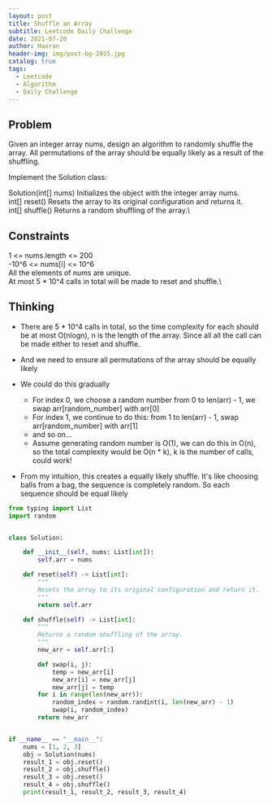 ```yaml
---
layout: post
title: Shuffle an Array
subtitle: Leetcode Daily Challenge
date: 2021-07-20
author: Haoran
header-img: img/post-bg-2015.jpg
catalog: true
tags: 
  - Leetcode
  - Algorithm
  - Daily Challenge
---
```



## Problem
Given an integer array nums, design an algorithm to randomly shuffle the array. All permutations of the array should be equally likely as a result of the shuffling.

Implement the Solution class:

Solution(int[] nums) Initializes the object with the integer array nums.\
int[] reset() Resets the array to its original configuration and returns it.\
int[] shuffle() Returns a random shuffling of the array.\

## Constraints
1 <= nums.length <= 200\
-10^6 <= nums[i] <= 10^6\
All the elements of nums are unique.\
At most 5 * 10^4 calls in total will be made to reset and shuffle.\

## Thinking
* There are 5 * 10^4 calls in total, so the time complexity for each should be at most O(nlogn), n is the length of the array. Since all
  all the call can be made either to reset and shuffle.

* And we need to ensure all permutations of the array should be equally likely  

* We could do this gradually
    * For index 0, we choose a random number from 0 to len(arr) - 1, we swap arr[random_number] with arr[0]
    * For index 1, we continue to do this: from 1 to len(arr) - 1, swap arr[random_number] with arr[1]
    * and so on...
    * Assume generating random number is O(1), we can do this in O(n), so the total complexity would be O(n * k), k is the number of calls, could work!

* From my intuition, this creates a equally likely shuffle. It's like choosing balls from a bag, the sequence is completely random. So each sequence should be equal likely

```python
from typing import List
import random


class Solution:

    def __init__(self, nums: List[int]):
        self.arr = nums

    def reset(self) -> List[int]:
        """
        Resets the array to its original configuration and return it.
        """
        return self.arr

    def shuffle(self) -> List[int]:
        """
        Returns a random shuffling of the array.
        """
        new_arr = self.arr[:]

        def swap(i, j):
            temp = new_arr[i]
            new_arr[i] = new_arr[j]
            new_arr[j] = temp
        for i in range(len(new_arr)):
            random_index = random.randint(i, len(new_arr) - 1)
            swap(i, random_index)
        return new_arr


if __name__ == "__main__":
    nums = [1, 2, 3]
    obj = Solution(nums)
    result_1 = obj.reset()
    result_2 = obj.shuffle()
    result_3 = obj.reset()
    result_4 = obj.shuffle()
    print(result_1, result_2, result_3, result_4)
```